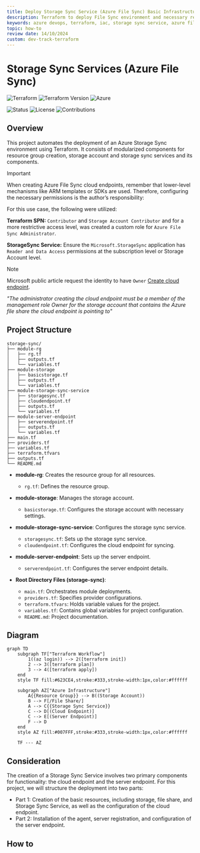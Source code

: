 ```yaml
---
title: Deploy Storage Sync Service (Azure File Sync) Basic Infrastructure.
description: Terraform to deploy File Sync environment and necessary resources for a basic infrastructure in Azure.
keywords: azure devops, terraform, iac, storage sync service, azure file sync and its components.
topic: how-to
review date: 14/10/2024
custom: dev-track-terraform
---
```


# Storage Sync Services (Azure File Sync)

![Terraform](https://img.shields.io/badge/Terraform-Examples-blueviolet)
![Terraform Version](https://img.shields.io/badge/Terraform-v1.9.7-blueviolet)
![Azure](https://img.shields.io/badge/Azure-IaC-blue)

![Status](https://img.shields.io/badge/Status-Development%20Completed-brightgreen)
![License](https://img.shields.io/badge/License-MIT-yellowgreen)
![Contributions](https://img.shields.io/badge/Contributions-Welcome-brightgreen)

## Overview
This project automates the deployment of an Azure Storage Sync environment using Terraform. It consists of modularized components for resource group creation, storage account and storage sync services and its components.

> [!IMPORTANT]
>
> When creating Azure File Sync cloud endpoints, remember that lower-level mechanisms like ARM templates or SDKs are used. Therefore, configuring the necessary permissions is the author’s responsibility:
> 
> For this use case, the following were utilized:
>
> **Terraform SPN:** `Contributor` and `Storage Account Contributor` and for a more restrictive access level, was created a custom role for `Azure File Sync Administrator`.
>
> **StorageSync Service:** Ensure the `Microsoft.StorageSync` application has `Reader and Data Access` permissions at the subscription level or Storage Account level.

> [!NOTE]
>  Microsoft public article request the identity to have `Owner` [Create cloud endpoint](https://learn.microsoft.com/en-us/azure/storage/file-sync/file-sync-deployment-guide?tabs=azure-portal%2Cproactive-portal#create-a-sync-group-and-a-cloud-endpoint).
> 
> *"The administrator creating the cloud endpoint must be a member of the management role Owner for the storage account that contains the Azure file share the cloud endpoint is pointing to"*


## Project Structure

```
storage-sync/
├── module-rg
│   ├── rg.tf
│   ├── outputs.tf
│   └── variables.tf
├── module-storage
│   ├── basicstorage.tf
│   ├── outputs.tf
│   └── variables.tf
├── module-storage-sync-service
│   ├── storagesync.tf
│   ├── cloudendpoint.tf
│   ├── outputs.tf
│   └── variables.tf
├── module-server-endpoint
│   ├── serverendpoint.tf
│   ├── outputs.tf
│   └── variables.tf
├── main.tf
├── providers.tf
├── variables.tf
├── terraform.tfvars
├── outputs.tf
└── README.md
```

- **module-rg**: Creates the resource group for all resources.
  - `rg.tf`: Defines the resource group.

- **module-storage**: Manages the storage account.
  - `basicstorage.tf`: Configures the storage account with necessary settings.

- **module-storage-sync-service**: Configures the storage sync service.
  - `storagesync.tf`: Sets up the storage sync service.
  - `cloudendpoint.tf`: Configures the cloud endpoint for syncing.

- **module-server-endpoint**: Sets up the server endpoint.
  - `serverendpoint.tf`: Configures the server endpoint details.

- **Root Directory Files (storage-sync)**:
  - `main.tf`: Orchestrates module deployments.
  - `providers.tf`: Specifies provider configurations.
  - `terraform.tfvars`: Holds variable values for the project.
  - `variables.tf`: Contains global variables for project configuration.
  - `README.md`: Project documentation.

## Diagram

```mermaid
graph TD
    subgraph TF["Terraform Workflow"]
        1((az login)) --> 2([terraform init])
        2 --> 3([terraform plan])
        3 --> 4([terraform apply])
    end
    style TF fill:#623CE4,stroke:#333,stroke-width:1px,color:#ffffff

    subgraph AZ["Azure Infrastructure"]
        A{{Resource Group}} --> B((Storage Account))
        B --> F[/File Share/]
        A --> C{{Storage Sync Service}}
        C --> D[(Cloud Endpoint)]
        C --> E[(Server Endpoint)]
        F --> D
    end
    style AZ fill:#007FFF,stroke:#333,stroke-width:1px,color:#ffffff

    TF --- AZ
```
## Consideration

The creation of a Storage Sync Service involves two primary components for functionality: the cloud endpoint and the server endpoint. For this project, we will structure the deployment into two parts:

  - Part 1: Creation of the basic resources, including storage, file share, and Storage Sync Service, as well as the configuration of the cloud endpoint.
  - Part 2: Installation of the agent, server registration, and configuration of the server endpoint.

## How to

